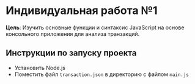 # Индивидуальная работа №1
**Цель**: Изучить основные функции и синтаксис JavaScript на основе консольного приложения для
анализа транзакций.

## Инструкции по запуску проекта
- Установить Node.js
- Поместить файл `transaction.json` в директорию с файлом `main.js`
